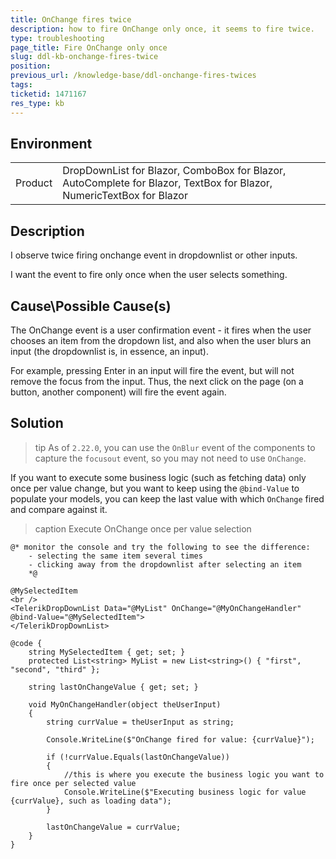 ```yaml
---
title: OnChange fires twice
description: how to fire OnChange only once, it seems to fire twice.
type: troubleshooting
page_title: Fire OnChange only once
slug: ddl-kb-onchange-fires-twice
position: 
previous_url: /knowledge-base/ddl-onchange-fires-twices
tags: 
ticketid: 1471167
res_type: kb
---
```


## Environment
<table>
	<tbody>
		<tr>
			<td>Product</td>
			<td>DropDownList for Blazor, ComboBox for Blazor, AutoComplete for Blazor, TextBox for Blazor, NumericTextBox for Blazor</td>
		</tr>
	</tbody>
</table>


## Description
I observe twice firing onchange event in dropdownlist or other inputs.

I want the event to fire only once when the user selects something.

## Cause\Possible Cause(s)
The OnChange event is a user confirmation event - it fires when the user chooses an item from the dropdown list, and also when the user blurs an input (the dropdownlist is, in essence, an input).

For example, pressing Enter in an input will fire the event, but will not remove the focus from the input. Thus, the next click on the page (on a button, another component) will fire the event again.

## Solution

>tip As of `2.22.0`, you can use the `OnBlur` event of the components to capture the `focusout` event, so you may not need to use `OnChange`.

If you want to execute some business logic (such as fetching data) only once per value change, but you want to keep using the `@bind-Value` to populate your models, you can keep the last value with which `OnChange` fired and compare against it.

>caption Execute OnChange once per value selection

````CSHTML
@* monitor the console and try the following to see the difference:
    - selecting the same item several times
    - clicking away from the dropdownlist after selecting an item
    *@

@MySelectedItem
<br />
<TelerikDropDownList Data="@MyList" OnChange="@MyOnChangeHandler" @bind-Value="@MySelectedItem">
</TelerikDropDownList>

@code {
    string MySelectedItem { get; set; }
    protected List<string> MyList = new List<string>() { "first", "second", "third" };
    
    string lastOnChangeValue { get; set; }

    void MyOnChangeHandler(object theUserInput)
    {
        string currValue = theUserInput as string;

        Console.WriteLine($"OnChange fired for value: {currValue}");

        if (!currValue.Equals(lastOnChangeValue))
        {
            //this is where you execute the business logic you want to fire once per selected value
            Console.WriteLine($"Executing business logic for value {currValue}, such as loading data");
        }

        lastOnChangeValue = currValue;
    }
}
````
